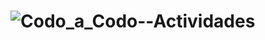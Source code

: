 # ![Codo_a_Codo--Actividades](https://github-readme-repo.vercel.app/api?username=ChiniMarquez&theme=dracula&show_icons=true)
